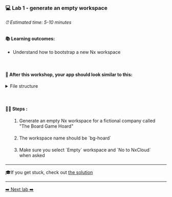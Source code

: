 ### 💻 Lab 1 - generate an empty workspace

###### ⏰ Estimated time: 5-10 minutes

#### 📚 Learning outcomes:

- Understand how to bootstrap a new Nx workspace
<br /><br /><br />

#### 📲 After this workshop, your app should look similar to this:

<details>
  <summary>File structure</summary>
  <img src="../assets/lab1_directory-structure.png" height="700" alt="lab7 file structure">
</details>
<br /><br />

#### 🏋️‍♀️ Steps :

<ol>
  <li style="margin: 20px">Generate an empty Nx workspace for a fictional company called "The Board Game Hoard"</li>
  <li style="margin: 20px">The workspace name should be `bg-hoard`</li>
  <li style="margin: 20px">Make sure you select `Empty` workspace and `No to NxCloud` when asked</li>
</ol>

---

🎓If you get stuck, check out [the solution](SOLUTION.md)

---

[➡️ Next lab ➡️](../lab2/LAB.md)
